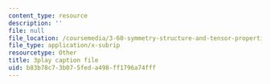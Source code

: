 ```yaml
---
content_type: resource
description: ''
file: null
file_location: /coursemedia/3-60-symmetry-structure-and-tensor-properties-of-materials-fall-2005/b83b78c73b075feda498ff1796a74fff_4CBKF4LT8l8.vtt
file_type: application/x-subrip
resourcetype: Other
title: 3play caption file
uid: b83b78c7-3b07-5fed-a498-ff1796a74fff
---
```

